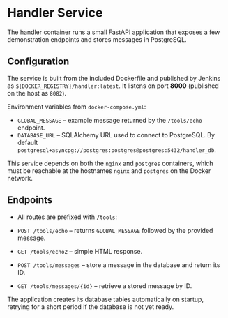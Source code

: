 # Handler Service

The handler container runs a small FastAPI application that exposes a few demonstration endpoints and stores messages in PostgreSQL.

## Configuration

The service is built from the included Dockerfile and published by Jenkins as `${DOCKER_REGISTRY}/handler:latest`. It listens on port **8000** (published on the host as `8082`).

Environment variables from `docker-compose.yml`:

- `GLOBAL_MESSAGE` – example message returned by the `/tools/echo` endpoint.
- `DATABASE_URL` – SQLAlchemy URL used to connect to PostgreSQL. By default `postgresql+asyncpg://postgres:postgres@postgres:5432/handler_db`.

This service depends on both the `nginx` and `postgres` containers, which must be reachable at the hostnames `nginx` and `postgres` on the Docker network.

## Endpoints

- All routes are prefixed with `/tools`:

- `POST /tools/echo` – returns `GLOBAL_MESSAGE` followed by the provided message.
- `GET /tools/echo2` – simple HTML response.
- `POST /tools/messages` – store a message in the database and return its ID.
- `GET /tools/messages/{id}` – retrieve a stored message by ID.

The application creates its database tables automatically on startup, retrying for a short period if the database is not yet ready.

